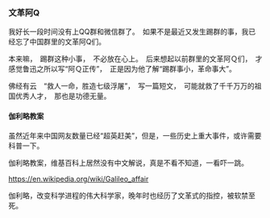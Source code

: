 ### 文革阿Q

我好长一段时间没有上QQ群和微信群了。　如果不是最近又发生踢群的事，我已经忘了中国群里的文革阿Q们。

本来嘛，　踢群这种小事，　不必放在心上。　后来想起以前群里的文革阿Ｑ们，　才感觉鲁迅之所以写“阿Ｑ正传”，　正是因为他了解“踢群事小，革命事大”。

佛经有云　“救人一命，胜造七级浮屠”，　写一篇短文，　可能就救了千千万万的祖国优秀人才，　那也是功德无量。


#### 伽利略教案

虽然近年来中国网友数量已经“超英赶美”，但是，一些历史上重大事件，或许需要科普一下。

伽利略教案，维基百科上居然没有中文解说，真是不看不知道，一看吓一跳。

https://en.wikipedia.org/wiki/Galileo_affair

伽利略，改变科学进程的伟大科学家，晚年时也经历了文革式的指控，被软禁至死。
